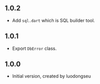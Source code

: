 ## 1.0.2

- Add `sql.dart` which is SQL builder tool.

## 1.0.1

- Export `DbError` class.

## 1.0.0

- Initial version, created by luodongseu
